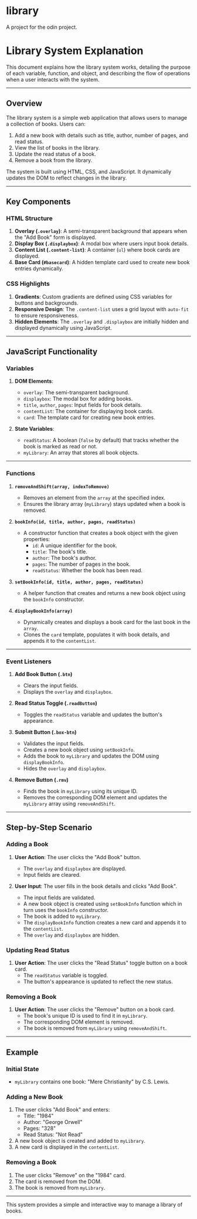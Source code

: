 # library
A project for the odin project.

# Library System Explanation

This document explains how the library system works, detailing the purpose of each variable, function, and object, and describing the flow of operations when a user interacts with the system.

---

## Overview

The library system is a simple web application that allows users to manage a collection of books. Users can:
1. Add a new book with details such as title, author, number of pages, and read status.
2. View the list of books in the library.
3. Update the read status of a book.
4. Remove a book from the library.

The system is built using HTML, CSS, and JavaScript. It dynamically updates the DOM to reflect changes in the library.

---

## Key Components

### HTML Structure

1. **Overlay (`.overlay`)**: A semi-transparent background that appears when the "Add Book" form is displayed.
2. **Display Box (`.displaybox`)**: A modal box where users input book details.
3. **Content List (`.content-list`)**: A container (`ul`) where book cards are displayed.
4. **Base Card (`#basecard`)**: A hidden template card used to create new book entries dynamically.

### CSS Highlights

1. **Gradients**: Custom gradients are defined using CSS variables for buttons and backgrounds.
2. **Responsive Design**: The `.content-list` uses a grid layout with `auto-fit` to ensure responsiveness.
3. **Hidden Elements**: The `.overlay` and `.displaybox` are initially hidden and displayed dynamically using JavaScript.

---

## JavaScript Functionality

### Variables

1. **DOM Elements**:
   - `overlay`: The semi-transparent background.
   - `displaybox`: The modal box for adding books.
   - `title`, `author`, `pages`: Input fields for book details.
   - `contentList`: The container for displaying book cards.
   - `card`: The template card for creating new book entries.

2. **State Variables**:
   - `readStatus`: A boolean (`false` by default) that tracks whether the book is marked as read or not.
   - `myLibrary`: An array that stores all book objects.

---

### Functions

1. **`removeAndShift(array, indexToRemove)`**
   - Removes an element from the `array` at the specified index.
   - Ensures the library array (`myLibrary`) stays updated when a book is removed.

2. **`bookInfo(id, title, author, pages, readStatus)`**
   - A constructor function that creates a book object with the given properties:
     - `id`: A unique identifier for the book.
     - `title`: The book's title.
     - `author`: The book's author.
     - `pages`: The number of pages in the book.
     - `readStatus`: Whether the book has been read.

3. **`setBookInfo(id, title, author, pages, readStatus)`**
   - A helper function that creates and returns a new book object using the `bookInfo` constructor.

4. **`displayBookInfo(array)`**
   - Dynamically creates and displays a book card for the last book in the `array`.
   - Clones the `card` template, populates it with book details, and appends it to the `contentList`.

---

### Event Listeners

1. **Add Book Button (`.btn`)**
   - Clears the input fields.
   - Displays the `overlay` and `displaybox`.

2. **Read Status Toggle (`.readButton`)**
   - Toggles the `readStatus` variable and updates the button's appearance.

3. **Submit Button (`.box-btn`)**
   - Validates the input fields.
   - Creates a new book object using `setBookInfo`.
   - Adds the book to `myLibrary` and updates the DOM using `displayBookInfo`.
   - Hides the `overlay` and `displaybox`.

4. **Remove Button (`.rmv`)**
   - Finds the book in `myLibrary` using its unique ID.
   - Removes the corresponding DOM element and updates the `myLibrary` array using `removeAndShift`.

---

## Step-by-Step Scenario

### Adding a Book

1. **User Action**: The user clicks the "Add Book" button.
   - The `overlay` and `displaybox` are displayed.
   - Input fields are cleared.

2. **User Input**: The user fills in the book details and clicks "Add Book".
   - The input fields are validated.
   - A new book object is created using `setBookInfo` function which in turn uses the `bookInfo` constructor.
   - The book is added to `myLibrary`.
   - The `displayBookInfo` function creates a new card and appends it to the `contentList`.
   - The `overlay` and `displaybox` are hidden.

### Updating Read Status

1. **User Action**: The user clicks the "Read Status" toggle button on a book card.
   - The `readStatus` variable is toggled.
   - The button's appearance is updated to reflect the new status.

### Removing a Book

1. **User Action**: The user clicks the "Remove" button on a book card.
   - The book's unique ID is used to find it in `myLibrary`.
   - The corresponding DOM element is removed.
   - The book is removed from `myLibrary` using `removeAndShift`.

---

## Example

### Initial State
- `myLibrary` contains one book: "Mere Christianity" by C.S. Lewis.

### Adding a New Book
1. The user clicks "Add Book" and enters:
   - Title: "1984"
   - Author: "George Orwell"
   - Pages: "328"
   - Read Status: "Not Read"
2. A new book object is created and added to `myLibrary`.
3. A new card is displayed in the `contentList`.

### Removing a Book
1. The user clicks "Remove" on the "1984" card.
2. The card is removed from the DOM.
3. The book is removed from `myLibrary`.

---

This system provides a simple and interactive way to manage a library of books.
